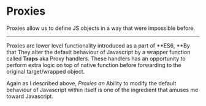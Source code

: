 # Proxies

Proxies allow us to define JS objects in a way that were impossible before.

---

Proxies are lower level functionality introduced as a part of **ES6, **By that They alter the default behaviour of Javascript by a wrapper function called **Traps** aka Proxy handlers. These handlers has an opportunity to perform extra logic on top of native function before forwarding to the original target/wrapped object.

Again as I described above, _Proxies an_ Ability to modify the default behaviour of Javascript within itself is one of the ingredient that amuses me toward Javascript.

